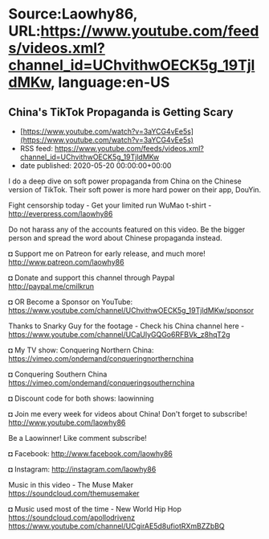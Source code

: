 # Source:Laowhy86, URL:https://www.youtube.com/feeds/videos.xml?channel_id=UChvithwOECK5g_19TjldMKw, language:en-US

## China's TikTok Propaganda is Getting Scary
 - [https://www.youtube.com/watch?v=3aYCG4vEe5s](https://www.youtube.com/watch?v=3aYCG4vEe5s)
 - RSS feed: https://www.youtube.com/feeds/videos.xml?channel_id=UChvithwOECK5g_19TjldMKw
 - date published: 2020-05-20 00:00:00+00:00

I do a deep dive on soft power propaganda from China on the Chinese version of TikTok. Their soft power is more hard power on their app, DouYin. 

Fight censorship today - Get your limited run WuMao t-shirt - http://everpress.com/laowhy86

Do not harass any of the accounts featured on this video. Be the bigger person and spread the word about Chinese propaganda instead. 

◘ Support me on Patreon for early release, and much more! http://www.patreon.com/laowhy86

◘ Donate and support this channel through Paypal http://paypal.me/cmilkrun

◘ OR Become a Sponsor on YouTube:
https://www.youtube.com/channel/UChvithwOECK5g_19TjldMKw/sponsor

Thanks to Snarky Guy for the footage - Check his China channel here - https://www.youtube.com/channel/UCaUlyGQGo6RFBVk_z8hqT2g

◘ My TV show: Conquering Northern China:
https://vimeo.com/ondemand/conqueringnorthernchina

◘ Conquering Southern China
https://vimeo.com/ondemand/conqueringsouthernchina

◘ Discount code for both shows: laowinning

◘ Join me every week for videos about China! Don't forget to subscribe!
http://www.youtube.com/laowhy86

Be a Laowinner!
Like comment subscribe!

◘ Facebook:
http://www.facebook.com/laowhy86

◘ Instagram: 
http://instagram.com/laowhy86

Music in this video - The Muse Maker
https://soundcloud.com/themusemaker

◘ Music used most of the time - New World Hip Hop
https://soundcloud.com/apollodrivenz
https://www.youtube.com/channel/UCgirAE5d8ufiotRXmBZZbBQ

